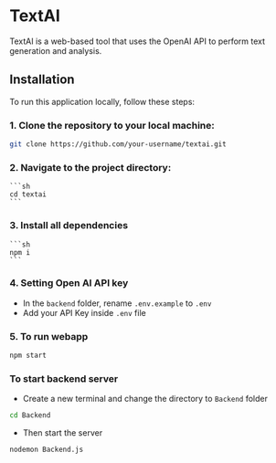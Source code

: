 # TextAI

TextAI is a web-based tool that uses the OpenAI API to perform text generation and analysis.

## Installation

To run this application locally, follow these steps:

### 1. Clone the repository to your local machine:

   ```bash
   git clone https://github.com/your-username/textai.git
   ```

### 2. Navigate to the project directory:

    ```sh
    cd textai
    ```
### 3. Install all dependencies 

    ```sh
    npm i
    ```
### 4. Setting Open AI API key
- In the `backend` folder, rename `.env.example` to `.env` 
- Add your API Key inside `.env` file

### 5. To run webapp
```sh
npm start
```

### To start backend server
- Create a new terminal and change the directory to `Backend` folder
```sh
cd Backend
```
- Then start the server
```sh
nodemon Backend.js
```
